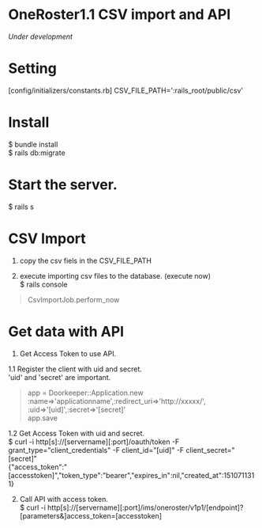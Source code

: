 # OneRoster1.1 CSV import and API  
*Under development*

# Setting
[config/initializers/constants.rb]
CSV_FILE_PATH=':rails_root/public/csv'

# Install
$ bundle install  
$ rails db:migrate  

# Start the server.
$ rails s

# CSV Import

1. copy the csv fiels in the CSV_FILE_PATH  

2. execute importing csv files to the database.
(execute now)  
$ rails console  
> CsvImportJob.perform_now

# Get data with API

1. Get Access Token to use API.  

1.1 Register the client with uid and secret.  
'uid' and 'secret' are important.  

> app = Doorkeeper::Application.new :name=>'applicationname',:redirect_uri=>'http://xxxxx/', :uid=>'[uid]',:secret=>'[secret]'  
> app.save  

1.2 Get Access Token with uid and secret.  
$  curl -i http[s]://[servername][:port]/oauth/token -F grant_type="client_credentials" -F client_id="[uid]" -F client_secret="[secret]"  
{"access_token":"[accesstoken]","token_type":"bearer","expires_in":nil,"created_at":1510711311}  

2. Call API with access token.  
$ curl -i http[s]://[servername][:port]/ims/oneroster/v1p1/[endpoint]?[parameters&]access_token=[accesstoken]


